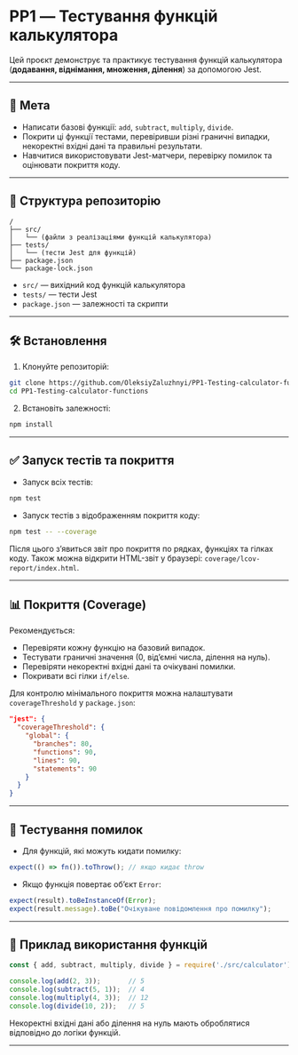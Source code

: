 # PP1 — Тестування функцій калькулятора

Цей проєкт демонструє та практикує тестування функцій калькулятора (**додавання, віднімання, множення, ділення**) за допомогою Jest.

---

## 🎯 Мета

- Написати базові функції: `add`, `subtract`, `multiply`, `divide`.
- Покрити ці функції тестами, перевіривши різні граничні випадки, некоректні вхідні дані та правильні результати.
- Навчитися використовувати Jest-матчери, перевірку помилок та оцінювати покриття коду.

---

## 📂 Структура репозиторію

```
/
├── src/
│   └── (файли з реалізаціями функцій калькулятора)
├── tests/
│   └── (тести Jest для функцій)
├── package.json
└── package-lock.json
```

- `src/` — вихідний код функцій калькулятора  
- `tests/` — тести Jest  
- `package.json` — залежності та скрипти  

---

## 🛠 Встановлення

1. Клонуйте репозиторій:

```bash
git clone https://github.com/OleksiyZaluzhnyi/PP1-Testing-calculator-functions.git
cd PP1-Testing-calculator-functions
```

2. Встановіть залежності:

```bash
npm install
```

---

## ✅ Запуск тестів та покриття

- Запуск всіх тестів:

```bash
npm test
```

- Запуск тестів з відображенням покриття коду:

```bash
npm test -- --coverage
```

Після цього з’явиться звіт про покриття по рядках, функціях та гілках коду. Також можна відкрити HTML-звіт у браузері: `coverage/lcov-report/index.html`.

---

## 📊 Покриття (Coverage)

Рекомендується:

- Перевіряти кожну функцію на базовий випадок.  
- Тестувати граничні значення (0, від’ємні числа, ділення на нуль).  
- Перевіряти некоректні вхідні дані та очікувані помилки.  
- Покривати всі гілки `if/else`.

Для контролю мінімального покриття можна налаштувати `coverageThreshold` у `package.json`:

``` json
"jest": {
  "coverageThreshold": {
    "global": {
      "branches": 80,
      "functions": 90,
      "lines": 90,
      "statements": 90
    }
  }
}
```

---

## 🧪 Тестування помилок

- Для функцій, які можуть кидати помилку:

```js
expect(() => fn()).toThrow(); // якщо кидає throw
```

- Якщо функція повертає об’єкт `Error`:

```js
expect(result).toBeInstanceOf(Error);
expect(result.message).toBe("Очікуване повідомлення про помилку");
```

---

## 📌 Приклад використання функцій

```js
const { add, subtract, multiply, divide } = require('./src/calculator');

console.log(add(2, 3));       // 5
console.log(subtract(5, 1));  // 4
console.log(multiply(4, 3));  // 12
console.log(divide(10, 2));   // 5
```

Некоректні вхідні дані або ділення на нуль мають оброблятися відповідно до логіки функцій.

---